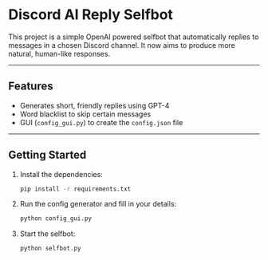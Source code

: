 # Discord AI Reply Selfbot

This project is a simple OpenAI powered selfbot that automatically replies to messages in a chosen Discord channel. It now aims to produce more natural, human-like responses.

---


## Features

- Generates short, friendly replies using GPT-4
- Word blacklist to skip certain messages
- GUI (`config_gui.py`) to create the `config.json` file

---

## Getting Started

1. Install the dependencies:
   ```bash
   pip install -r requirements.txt
   ```
2. Run the config generator and fill in your details:
   ```bash
   python config_gui.py
   ```
3. Start the selfbot:
   ```bash
   python selfbot.py
   ```
